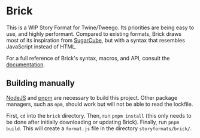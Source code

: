 # Brick

This is a WIP Story Format for Twine/Tweego.
Its priorities are being easy to use, and highly performant.
Compared to existing formats, Brick draws most of its inspiration from [SugarCube](https://www.motoslave.net/sugarcube/2/),
but with a syntax that resembles JavaScript instead of HTML.

For a full reference of Brick's syntax, macros, and API, consult the [documentation](https://brick-tw.readthedocs.io).

## Building manually

[NodeJS] and [pnpm] are necessary to build this project.
Other package managers, such as `npm`, should work but will not be able to read the lockfile.

First, `cd` into the `brick` directory.
Then, run `pnpm install` (this only needs to be done after initially downloading or updating Brick).
Finally, run `pnpm build`.
This will create a `format.js` file in the directory `storyformats/brick/`.

[NodeJS]: https://nodejs.org
[pnpm]: https://pnpm.io

